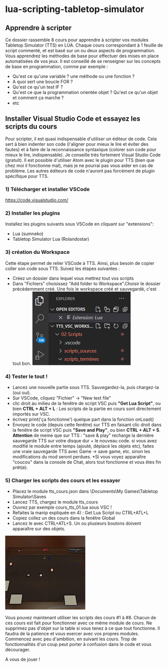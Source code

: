 # lua-scripting-tabletop-simulator


## Apprendre à scripter
Ce dossier rassemble 8 cours pour apprendre à scripter vos modules Tabletop Simulator (TTS) en LUA. Chaque cours correspondant à 1 feuille de script commenté, et est basé sur un ou deux aspects de programmation. Vous apprendrez les méthodes de base pour effectuer des mises en place automatisées de vos jeux. Il est conseillé de se renseigner sur les concepts de base en programmation, comme par exemple :

* Qu'est ce qu'une variable ? une méthode ou une fonction ?
* A quoi sert une boucle FOR ?
* Qu'est ce qu'un test IF ?
* Qu'est ce que la programmation orientée objet ? Qu'est ce qu'un objet et comment ça marche ?
* etc



## Installer Visual Studio Code et essayez les scripts du cours

Pour scripter, il est quasi indispensable d'utiliser un éditeur de code. Cela sert à bien indenter son code (l'aligner pour mieux le lire et éviter des fautes) et à faire de la reconnaissance syntaxique (colorer son code pour mieux le lire, indispensable). Je conseille très fortement Visual Studio Code (gratuit). Il est possible d'utiliser Atom avec le plugin pour TTS (bien que chez moi il fonctionne mal), mais je ne pourrai pas vous aider en cas de problème. Les autres éditeurs de code n'auront pas forcément de plugin spécifique pour TTS.

### 1) Télécharger et installer VSCode
https://code.visualstudio.com/

### 2) Installer les plugins
Installez les plugins suivants sous VSCode en cliquant sur "extensions":
* Lua (sumneko)
* Tabletop Simulator Lua (Rolandostar)

### 3) création du Workspace
Cette étape permet de relier VSCode à TTS. Ainsi, plus besoin de copier coller son code sous TTS.
Suivez les étapes suivantes : 

* Créez un dossier dans lequel vous mettrez tout vos scripts
* Dans "Fichiers" choisissez "Add folder to Workspace".Choisir le dossier précédemment créé.
Une fois le workspace créé et sauvegardé, c'est tout bon. 
![le workspace](https://github.com/benoitmialet/lua-scripting-tabletop-simulator/blob/main/img/04.png)

### 4) Tester le tout !
* Lancez une nouvelle partie sous TTS. Sauvegardez-la, puis chargez-la (oui oui).
* Sur VSCode, cliquez "Fichier" -> "New text file"
* clic droit au milieu de la fenêtre de script VSC puis **"Get Lua Script"**, ou bien **CTRL + ALT + L** : Les scripts de la partie en cours sont directement importés sur VSC.
* écrivez print('ça fonctionne') quelque part dans la fonction onLoad()
* Envoyez le code (depuis cette fenêtre) sur TTS en faisant clic droit dans la fenêtre de script VSC puis **"Save and Play"**, ou bien **CTRL + ALT + S**. 
**Attention** de meme que sur TTS : "save & play" recharge la dernière sauvegarde TTS sur votre disque dur + le nouveau code. si vous avez modifié le module entre temps (ajouté, déplacé les objets etc), faites une vraie sauvegarde TTS avec Game -> save game, etc. sinon les modifications du mod seront perdues.
*Si vous voyez apparaître "coucou" dans la console de Chat, alors tout fonctionne et vous êtes fin prêt(e). 

### 5) Charger les scripts des cours et les essayer
* Placez le module tts_cours.json dans \Documents\My Games\Tabletop Simulator\Saves
* Lancez TTS, chargez le module tts_cours
* Ouvrez par exemple cours_tts_01.lua sous VSC !
* Refaites la manip expliquée en 4) : Get Lua Script ou  CTRL+ATL+L
* Copiez collez un des cours dans la fenêtre Global
* Lancez le avec CTRL+ATL+S. Un ou plusieurs boutons doivent apparaître sur des objets.

![](https://github.com/benoitmialet/lua-scripting-tabletop-simulator/blob/main/img/tts_cours2.png)

Vous pouvez maintenant utiliser les scripts des cours #1 à #8. Chacun de ces cours est fait pour fonctionner avec ce même module de cours. Ne supprimez pas d'objet sur la table si vous tenez à ce que tout fonctionne. Il faudra de la patience et vous exercer avec vos propres modules. Commencez avec peu d'ambition, en suivant les cours. Trop de fonctionnalités d'un coup peut porter à confusion dans le code et vous décourager. 

A vous de jouer !
